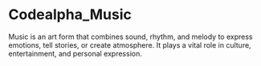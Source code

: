 # Codealpha_Music
Music is an art form that combines sound, rhythm, and melody to express emotions, tell stories, or create atmosphere. It plays a vital role in culture, entertainment, and personal expression.
